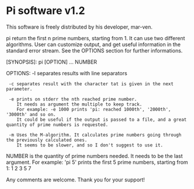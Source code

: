# Pi software v1.2

This software is freely distributed by his developer, mar-ven.

pi return the first n prime numbers, starting from 1.
It can use two different algorithms.
User can customize output, and get useful information in the standard error stream.
See the OPTIONS section for further informations.

[SYNOPSIS]: pi [OPTION] ... NUMBER

OPTIONS:
     -l separates results with line separators
     
     -c separates result with the character tat is given in the next parameter.
     
     -e prints on stderr the nth reached prime number.
        It needs as argument the multiple to keep track.
        For example: -e 1000 prints 'pi: reached 1000th', '2000th', '3000th' and so on.
        It could be useful if the output is passed to a file, and a great quantity of prime numbers is requested.
        
     -m Uses the M-algorithm. It calculates prime numbers going through the previously calculated ones.
        It seems to be slower, and so I don't suggest to use it.
        
NUMBER is the quantity of prime numbers needed.
        It needs to be the last argument.
        For example: 'pi 5' prints the first 5 prime numbers, starting from 1:
        1 2 3 5 7


Any comments are welcome.
Thank you for your support!
